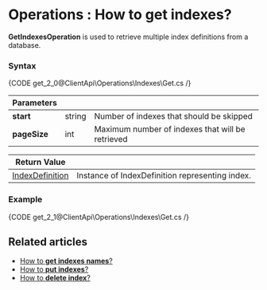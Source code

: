 ﻿# Operations : How to get indexes?

**GetIndexesOperation** is used to retrieve multiple index definitions from a database.

### Syntax

{CODE get_2_0@ClientApi\Operations\Indexes\Get.cs /}

| Parameters | | |
| ------------- | ------------- | ----- |
| **start** | string | Number of indexes that should be skipped |
| **pageSize** | int | Maximum number of indexes that will be retrieved  |

| Return Value | |
| ------------- | ----- |
| [IndexDefinition](../../../glossary/index-definition) | Instance of IndexDefinition representing index. |

### Example

{CODE get_2_1@ClientApi\Operations\Indexes\Get.cs /}

## Related articles

- [How to **get indexes names**?](../../../client-api/operations/get-index-names-operation)
- [How to **put indexes**?](../../../client-api/operations/put-indexes-operation)
- [How to **delete index**?](../../../client-api/operations/delete-index-operation)
